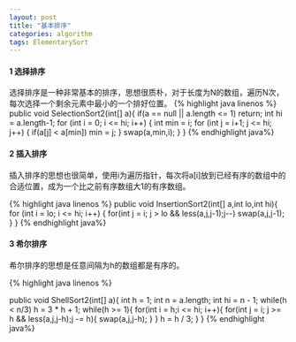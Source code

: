 ```yaml
---
layout: post
title: "基本排序"
categories: algorithm
tags: ElementarySort
---
```


#### 1 选择排序
选择排序是一种非常基本的排序，思想很质朴，对于长度为N的数组，遍历N次，每次选择一个剩余元素中最小的一个排好位置。
   {% highlight java linenos %}
public void SelectionSort2(int[] a){
  if(a == null || a.length <= 1) return;
  int hi = a.length-1;
  for (int i = 0; i <= hi; i++) {
    int min = i;
    for (int j = i+1; j <= hi; j++) {
        if(a[j] < a[min]) min = j;
    }
    swap(a,min,i);
  }
}
   {% endhighlight java%}

#### 2 插入排序
插入排序的思想也很简单，使用i为遍历指针，每次将a[i]放到已经有序的数组中的合适位置，成为一个比之前有序数组大1的有序数组。

   {% highlight java linenos %}
   public void InsertionSort2(int[] a,int lo,int hi){
    for (int i = lo; i <= hi; i++) {
      for(int j = i; j > lo && less(a,j,j-1);j--)
        swap(a,j,j-1);
    }
}
   {% endhighlight java%}

#### 3 希尔排序
希尔排序的思想是任意间隔为h的数组都是有序的。

   {% highlight java linenos %}

public void ShellSort2(int[] a){
    int h = 1;
    int n = a.length;
    int hi = n - 1;
    while(h < n/3) h = 3 * h + 1;
    while(h >= 1){
      for(int i = h;i <= hi; i++){
        for(int j = i; j >= h  && less(a,j,j-h);j -= h){
          swap(a,j,j-h);
        }
      }
      h = h / 3;
    }
}
   {% endhighlight java%}




